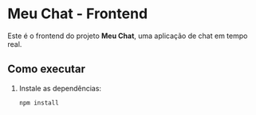 # Meu Chat - Frontend

Este é o frontend do projeto **Meu Chat**, uma aplicação de chat em tempo real.

## Como executar

1. Instale as dependências:
   ```bash
   npm install